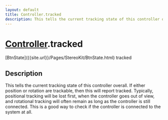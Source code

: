 ```yaml
---
layout: default
title: Controller.tracked
description: This tells the current tracking state of this controller overall. If either position or rotation are trackable, then this will report tracked. Typically, positional tracking will be lost first, when the controller goes out of view, and rotational tracking will often remain as long as the controller is still connected. This is a good way to check if the controller is connected to the system at all.
---
```

# [Controller]({{site.url}}/Pages/StereoKit/Controller.html).tracked

<div class='signature' markdown='1'>
[BtnState]({{site.url}}/Pages/StereoKit/BtnState.html) tracked
</div>

## Description
This tells the current tracking state of this controller
overall. If either position or rotation are trackable, then this
will report tracked. Typically, positional tracking will be lost
first, when the controller goes out of view, and rotational
tracking will often remain as long as the controller is still
connected. This is a good way to check if the controller is
connected to the system at all.


